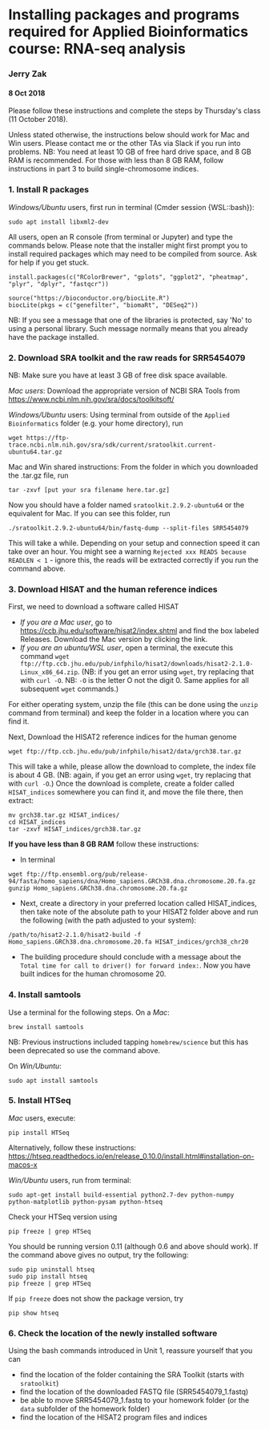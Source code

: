 # Installing packages and programs required for Applied Bioinformatics course: RNA-seq analysis
### Jerry Zak
#### 8 Oct 2018

Please follow these instructions and complete the steps by Thursday's class (11 October 2018).

Unless stated otherwise, the instructions below should work for Mac and Win users. Please contact me or the other TAs via Slack if you run into problems.
NB: You need at least 10 GB of free hard drive space, and 8 GB RAM is recommended. For those with less than 8 GB RAM, follow instructions in part 3 to build single-chromosome indices.
### 1. Install R packages
_Windows/Ubuntu_ users, first run in terminal (Cmder session {WSL::bash}):
```
sudo apt install libxml2-dev
```
All users, open an R console (from terminal or Jupyter) and type the commands below. Please note that the installer might first prompt you to install required packages which may need to be compiled from source. Ask for help if you get stuck.
```
install.packages(c("RColorBrewer", "gplots", "ggplot2", "pheatmap", "plyr", "dplyr", "fastqcr"))

source("https://bioconductor.org/biocLite.R")
biocLite(pkgs = c("genefilter", "biomaRt", "DESeq2"))
```
NB: If you see a message that one of the libraries is protected, say 'No' to using a personal library. Such message normally means that you already have the package installed.

### 2. Download SRA toolkit and the raw reads for SRR5454079
NB: Make sure you have at least 3 GB of free disk space available.

_Mac users_: Download the appropriate version of NCBI SRA Tools from https://www.ncbi.nlm.nih.gov/sra/docs/toolkitsoft/

_Windows/Ubuntu_ users: Using terminal from outside of the `Applied Bioinformatics` folder (e.g. your home directory), run
```
wget https://ftp-trace.ncbi.nlm.nih.gov/sra/sdk/current/sratoolkit.current-ubuntu64.tar.gz
```
Mac and Win shared instructions:
From the folder in which you downloaded the .tar.gz file, run
```
tar -zxvf [put your sra filename here.tar.gz]
```
Now you should have a folder named `sratoolkit.2.9.2-ubuntu64` or the equivalent for Mac. If you can see this folder, run
```
./sratoolkit.2.9.2-ubuntu64/bin/fastq-dump --split-files SRR5454079
```
This will take a while. Depending on your setup and connection speed it can take over an hour.
You might see a warning `Rejected xxx READS because READLEN < 1` - ignore this, the reads will be extracted correctly if you run the command above. 

### 3. Download HISAT and the human reference indices
First, we need to download a software called HISAT
* *If you are a Mac user*, go to https://ccb.jhu.edu/software/hisat2/index.shtml and find the box labeled Releases. Download the Mac version by clicking the link.  
* *If you are an ubuntu/WSL user*, open a terminal, the execute this command `wget ftp://ftp.ccb.jhu.edu/pub/infphilo/hisat2/downloads/hisat2-2.1.0-Linux_x86_64.zip`. (NB: if you get an error using `wget`, try replacing that with `curl -O`.  NB: `-O` is the letter O not the digit 0. Same applies for all subsequent `wget` commands.) 

For either operating system, unzip the file (this can be done using the `unzip` command from terminal) and keep the folder in a location where you can find it.

Next, Download the HISAT2 reference indices for the human genome 
```
wget ftp://ftp.ccb.jhu.edu/pub/infphilo/hisat2/data/grch38.tar.gz
```
This will take a while, please allow the download to complete, the index file is about 4 GB.  (NB: again, if you get an error using `wget`, try replacing that with `curl -O`.)
Once the download is complete, create a folder called `HISAT_indices` somewhere you can find it, and move the file there, then extract:
```
mv grch38.tar.gz HISAT_indices/
cd HISAT_indices
tar -zxvf HISAT_indices/grch38.tar.gz
```

__If you have less than 8 GB RAM__ follow these instructions:
* In terminal
```
wget ftp://ftp.ensembl.org/pub/release-94/fasta/homo_sapiens/dna/Homo_sapiens.GRCh38.dna.chromosome.20.fa.gz
gunzip Homo_sapiens.GRCh38.dna.chromosome.20.fa.gz
```
* Next, create a directory in your preferred location called HISAT_indices, then take note of the absolute path to your HISAT2 folder above and run the following (with the path adjusted to your system):
```
/path/to/hisat2-2.1.0/hisat2-build -f Homo_sapiens.GRCh38.dna.chromosome.20.fa HISAT_indices/grch38_chr20
```
* The building procedure should conclude with a message about the `Total time for call to driver() for forward index:`. Now you have built indices for the human chromosome 20. 

### 4. Install samtools
Use a terminal for the following steps.
On a _Mac_:
```
brew install samtools
```
NB: Previous instructions included tapping `homebrew/science` but this has been deprecated so use the command above.

On _Win/Ubuntu_:
```
sudo apt install samtools
```

### 5. Install HTSeq
_Mac_ users, execute:
```
pip install HTSeq
```

Alternatively, follow these instructions: https://htseq.readthedocs.io/en/release_0.10.0/install.html#installation-on-macos-x

_Win/Ubuntu_ users, run from terminal:
```
sudo apt-get install build-essential python2.7-dev python-numpy python-matplotlib python-pysam python-htseq
```
Check your HTSeq version using
```
pip freeze | grep HTSeq
```
You should be running version 0.11 (although 0.6 and above should work). If the command above gives no output, try the following:
```
sudo pip uninstall htseq
sudo pip install htseq
pip freeze | grep HTSeq
```
If `pip freeze` does not show the package version, try  
```
pip show htseq
```

### 6. Check the location of the newly installed software
Using the bash commands introduced in Unit 1, reassure yourself that you can 
- find the location of the folder containing the SRA Toolkit (starts with `sratoolkit`)
- find the location of the downloaded FASTQ file (SRR5454079_1.fastq)
- be able to move SRR5454079_1.fastq to your homework folder (or the `data` subfolder of the homework folder)
- find the location of the HISAT2 program files and indices

